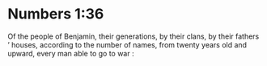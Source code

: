 # Numbers 1:36

Of the people of Benjamin, their generations, by their clans, by their fathers ’ houses, according to the number of names, from twenty years old and upward, every man able to go to war :
